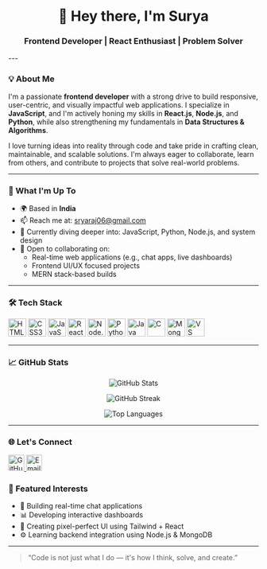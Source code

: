 <h1 align="center">👋 Hey there, I'm Surya</h1> 
<h3 align="center">Frontend Developer | React Enthusiast | Problem Solver</h3> 
---

### 💡 About Me

I'm a passionate **frontend developer** with a strong drive to build responsive, user-centric, and visually impactful web applications. I specialize in **JavaScript**, and I'm actively honing my skills in **React.js**, **Node.js**, and **Python**, while also strengthening my fundamentals in **Data Structures & Algorithms**.

I love turning ideas into reality through code and take pride in crafting clean, maintainable, and scalable solutions. I'm always eager to collaborate, learn from others, and contribute to projects that solve real-world problems.

---

### 🚀 What I'm Up To

- 🌍 Based in **India**
- 📫 Reach me at: [sryaraj06@gmail.com](mailto:sryaraj06@gmail.com)
- 🧠 Currently diving deeper into: JavaScript, Python, Node.js, and system design
- 🤝 Open to collaborating on:
  - Real-time web applications (e.g., chat apps, live dashboards)
  - Frontend UI/UX focused projects
  - MERN stack-based builds

---

### 🛠️ Tech Stack

<p align="left">
  <img src="https://raw.githubusercontent.com/danielcranney/readme-generator/main/public/icons/skills/html5-colored.svg" width="36" alt="HTML5" />
  <img src="https://raw.githubusercontent.com/danielcranney/readme-generator/main/public/icons/skills/css3-colored.svg" width="36" alt="CSS3" />
  <img src="https://raw.githubusercontent.com/danielcranney/readme-generator/main/public/icons/skills/javascript-colored.svg" width="36" alt="JavaScript" />
  <img src="https://raw.githubusercontent.com/danielcranney/readme-generator/main/public/icons/skills/react-colored.svg" width="36" alt="React" />
  <img src="https://raw.githubusercontent.com/danielcranney/readme-generator/main/public/icons/skills/nodejs-colored.svg" width="36" alt="Node.js" />
  <img src="https://raw.githubusercontent.com/danielcranney/readme-generator/main/public/icons/skills/python-colored.svg" width="36" alt="Python" />
  <img src="https://raw.githubusercontent.com/danielcranney/readme-generator/main/public/icons/skills/java-colored.svg" width="36" alt="Java" />
  <img src="https://raw.githubusercontent.com/danielcranney/readme-generator/main/public/icons/skills/c-colored.svg" width="36" alt="C" />
  <img src="https://raw.githubusercontent.com/danielcranney/readme-generator/main/public/icons/skills/mongodb-colored.svg" width="36" alt="MongoDB" />
  <img src="https://raw.githubusercontent.com/danielcranney/readme-generator/main/public/icons/skills/visualstudiocode-colored.svg" width="36" alt="VS Code" />
</p>

---

### 📈 GitHub Stats

<p align="center">
  <img src="https://github-readme-stats.vercel.app/api?username=Srya06&show_icons=true&count_private=true&title_color=0891b2&text_color=ffffff&icon_color=0891b2&bg_color=1c1917&hide_border=true" alt="GitHub Stats" />
</p>

<p align="center">
  <img src="https://github-readme-streak-stats.herokuapp.com/?user=Srya06&stroke=ffffff&background=1c1917&ring=0891b2&fire=0891b2&currStreakNum=ffffff&currStreakLabel=0891b2&sideNums=ffffff&sideLabels=ffffff&dates=ffffff&hide_border=true" alt="GitHub Streak" />
</p>

<p align="center">
  <img src="https://github-readme-stats.vercel.app/api/top-langs/?username=Srya06&langs_count=8&title_color=0891b2&text_color=ffffff&icon_color=0891b2&bg_color=1c1917&hide_border=true&layout=compact" alt="Top Languages" />
</p>

---

### 🌐 Let's Connect

<p align="left">
  <a href="https://github.com/Srya06" target="_blank">
    <img src="https://raw.githubusercontent.com/danielcranney/readme-generator/main/public/icons/socials/github.svg" width="32" alt="GitHub" />
  </a>
  <a href="mailto:sryaraj06@gmail.com" target="_blank">
    <img src="https://img.icons8.com/fluency/48/000000/gmail-new.png" width="32" alt="Email" />
  </a>
</p>

### 🌟 Featured Interests

- 💬 Building real-time chat applications  
- 📊 Developing interactive dashboards  
- 🎨 Creating pixel-perfect UI using Tailwind + React  
- ⚙️ Learning backend integration using Node.js & MongoDB

---

> “Code is not just what I do — it's how I think, solve, and create.”

